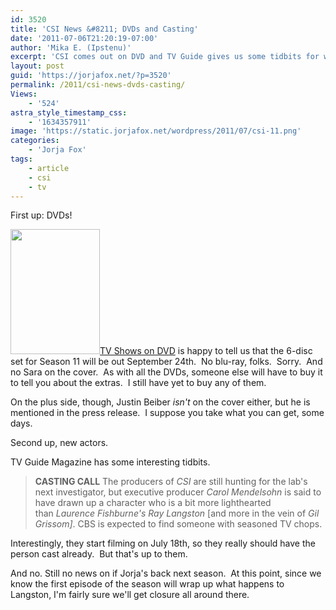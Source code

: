 ```yaml
---
id: 3520
title: 'CSI News &#8211; DVDs and Casting'
date: '2011-07-06T21:20:19-07:00'
author: 'Mika E. (Ipstenu)'
excerpt: 'CSI comes out on DVD and TV Guide gives us some tidbits for what kind of replacement they''re looking for.'
layout: post
guid: 'https://jorjafox.net/?p=3520'
permalink: /2011/csi-news-dvds-casting/
Views:
    - '524'
astra_style_timestamp_css:
    - '1634357911'
image: 'https://static.jorjafox.net/wordpress/2011/07/csi-11.png'
categories:
    - 'Jorja Fox'
tags:
    - article
    - csi
    - tv
---
```


First up: DVDs!

<img class="alignleft size-medium wp-image-3521" title="CSI_S11_e" src="//static.jorjafox.net/wordpress/2011/07/CSI_S11_e-143x200.jpg" alt="" width="143" height="200" /><a href="http://www.tvshowsondvd.com/news/CSI-Season-11/15615">TV Shows on DVD</a> is happy to tell us that the 6-disc set for Season 11 will be out September 24th.  No blu-ray, folks.  Sorry.  And no Sara on the cover.  As with all the DVDs, someone else will have to buy it to tell you about the extras.  I still have yet to buy any of them.

On the plus side, though, Justin Beiber <em>isn't</em> on the cover either, but he is mentioned in the press release.  I suppose you take what you can get, some days.

Second up, new actors.

TV Guide Magazine has some interesting tidbits.
<blockquote><strong>CASTING CALL</strong>
The producers of <em>CSI</em> are still hunting for the lab's next investigator, but executive producer <em>Carol Mendelsohn</em> is said to have drawn up a character who is a bit more lighthearted than <em>Laurence Fishburne's Ray Langston</em> [and more in the vein of <em>Gil Grissom]</em>. CBS is expected to find someone with seasoned TV chops.</blockquote>
Interestingly, they start filming on July 18th, so they really should have the person cast already.  But that's up to them.

And no. Still no news on if Jorja's back next season.  At this point, since we know the first episode of the season will wrap up what happens to Langston, I'm fairly sure we'll get closure all around there.